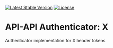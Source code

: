 [![Latest Stable Version](https://poser.pugx.org/api-api/authenticator-x/version)](https://packagist.org/packages/api-api/authenticator-x)
[![License](https://poser.pugx.org/api-api/authenticator-x/license)](https://packagist.org/packages/api-api/authenticator-x)

# API-API Authenticator: X

Authenticator implementation for X header tokens.

